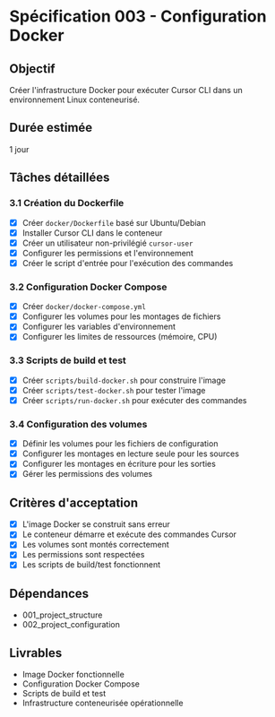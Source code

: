 # Spécification 003 - Configuration Docker

## Objectif
Créer l'infrastructure Docker pour exécuter Cursor CLI dans un environnement Linux conteneurisé.

## Durée estimée
1 jour

## Tâches détaillées

### 3.1 Création du Dockerfile
- [x] Créer `docker/Dockerfile` basé sur Ubuntu/Debian
- [x] Installer Cursor CLI dans le conteneur
- [x] Créer un utilisateur non-privilégié `cursor-user`
- [x] Configurer les permissions et l'environnement
- [x] Créer le script d'entrée pour l'exécution des commandes

### 3.2 Configuration Docker Compose
- [x] Créer `docker/docker-compose.yml`
- [x] Configurer les volumes pour les montages de fichiers
- [x] Configurer les variables d'environnement
- [x] Configurer les limites de ressources (mémoire, CPU)

### 3.3 Scripts de build et test
- [x] Créer `scripts/build-docker.sh` pour construire l'image
- [x] Créer `scripts/test-docker.sh` pour tester l'image
- [x] Créer `scripts/run-docker.sh` pour exécuter des commandes

### 3.4 Configuration des volumes
- [x] Définir les volumes pour les fichiers de configuration
- [x] Configurer les montages en lecture seule pour les sources
- [x] Configurer les montages en écriture pour les sorties
- [x] Gérer les permissions des volumes

## Critères d'acceptation
- [x] L'image Docker se construit sans erreur
- [x] Le conteneur démarre et exécute des commandes Cursor
- [x] Les volumes sont montés correctement
- [x] Les permissions sont respectées
- [x] Les scripts de build/test fonctionnent

## Dépendances
- 001_project_structure
- 002_project_configuration

## Livrables
- Image Docker fonctionnelle
- Configuration Docker Compose
- Scripts de build et test
- Infrastructure conteneurisée opérationnelle
